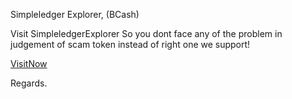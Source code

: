 Simpleledger Explorer, (BCash)

Visit SimpleledgerExplorer So you dont face any of the problem in judgement of scam token instead of right one we support!

[VisitNow](https://simpleledger.info/token/0bcfd9c6822d1c2a52d9e5d498c4489521c293b2d8aadd6cdfa943c98cc285c8)

Regards.
